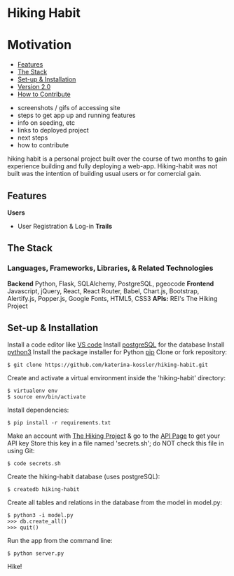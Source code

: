 # Hiking Habit

# Motivation
* [Features](#features)
* [The Stack](#techstack)
* [Set-up & Installation](#installation)
* [Version 2.0](#v2)
* [How to Contribute](#contributions)

- screenshots / gifs of accessing site
- steps to get app up and running
features
- info on seeding, etc
- links to deployed project
- next steps
- how to contribute

hiking habit is a personal project built over the course of two months to gain experience building and fully deploying
a web-app. Hiking-habit was not built was the intention of building usual users or for comercial gain.

## <a name="features"></a>Features
**Users**
* User Registration & Log-in
**Trails**

## <a name="techstack"></a>The Stack
### Languages, Frameworks, Libraries, & Related Technologies
**Backend**
Python, Flask, SQLAlchemy, PostgreSQL, pgeocode
**Frontend**
Javascript, jQuery, React, React Router, Babel, Chart.js, Bootstrap, Alertify.js, Popper.js, Google Fonts, HTML5, CSS3
**APIs:**
REI's The Hiking Project

## <a name="installation"></a>Set-up & Installation
Install a code editor like [VS code](https://code.visualstudio.com/download)
Install [postgreSQL](https://www.postgresql.org/) for the database
Install [python3](https://www.python.org/downloads/mac-osx/)
Install the package installer for Python [pip](https://pip.pypa.io/en/stable/installing/)
Clone or fork repository:
```
$ git clone https://github.com/katerina-kossler/hiking-habit.git
```
Create and activate a virtual environment inside the 'hiking-habit' directory:
```
$ virtualenv env
$ source env/bin/activate
```
Install dependencies:
```
$ pip install -r requirements.txt
```
Make an account with [The Hiking Project](https://www.hikingproject.com/) & go to the [API Page](https://www.hikingproject.com/data) to get your API key
Store this key in a file named 'secrets.sh'; do NOT check this file in using Git:
```
$ code secrets.sh
```
Create the hiking-habit database (uses postgreSQL):
```
$ createdb hiking-habit
```
Create all tables and relations in the database from the model in model.py:
```
$ python3 -i model.py
>>> db.create_all()
>>> quit()
```
Run the app from the command line:
```
$ python server.py
```
Hike!